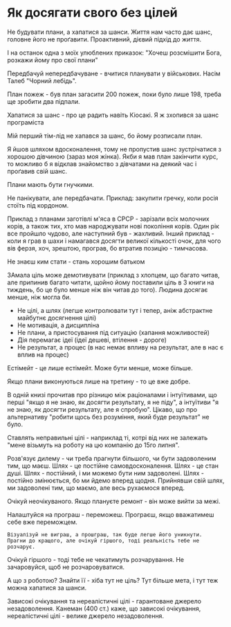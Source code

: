 # Як досягати свого без цілей

Не будувати плани, а хапатися за шанси. 
Життя нам часто дає шанс, головне його не проґавити. Проактивний, дієвий підхід до життя. 

І на останок одна з моїх улюблених приказок: "Хочеш розсмішити Бога, розкажи йому про свої плани"

Передбачуй непередбачуване - вчитися планувати у військових. Насім Талеб "Чорний лебідь".

План пожеж - був план загасити 200 пожеж, поки було лише 198, треба ще зробити два підпали.

Хапатися за шанс - про це радить навіть Кіосакі. Я ж зхопився за шанс програміста

Мій перший тім-лід не хапався за шанс, бо йому розписали план.

Я йшов шляхом вдосконалення, тому не пропустив шанс зустрічатися з хорошою дівчиною (зараз моя жінка). Якби я мав план закінчити курс, то можливо б я відклав знайомство з дівчатами на деякий час і проґавив свій шанс.

Плани мають бути гнучкими.

Не панікувати, але передбачати. Приклад: закупити гречку, коли росія стоїть під кордоном.

Приклад з планами заготівлі м'яса в СРСР - зарізали всіх молочних корів, а також тих, хто мав народжувати нові покоління корів. Один рік все пройшло чудово, але наступний був - жахливий. Інший приклад - коли я грав в шахи і намагався досягти великої кількості очок, для чого вів ферзя, хоч, зрештою, програв, бо втратив позицію - тимчасова.

Не знаєш ким стати - стань хорошим батьком

ЗАмала ціль може демотивувати (приклад з хлопцем, що багато читав, але припинив багато читати, щойно йому поставили ціль в 3 книги на тиждень, бо це було менше ніж він читав до того). Людина досягає менше, ніж могла би.


 - Не цілі, а шлях (легше контролювати тут і тепер, аніж абстрактне майбутнє досягнення цілі)
 - Не мотивація, а дисципліна
 - Не плани, а пристосування під ситуацію (хапання можливостей)
 - Дія перемагає ідеї (ідеї дешеві, втілення - дороге)
 - Не результат, а процес (в нас немає впливу на результат, але в нас є вплив на процес)

Естімейт - це лише естімейт. Може бути менше, може більше.

Якщо плани виконуються лише на третину - то це вже добре.

В одній книзі прочитав про різницю між раціоналами і інтуїтивами, що перші "якщо я не знаю, як досягти результату, я не піду", а інтуїтиви "я не знаю, як досягти результату, але я спробую". Цікаво, що про альтернативу "робити щось без розуміння, який буде результат" не було.

Ставлять неправильні цілі - наприклад ті, котрі від них не залежать "мене візьмуть на роботу на цю компанію до 15го липня".

Розв'язує дилему - чи треба прагнути більшого, чи бути задоволеним тим, що маєш. Шлях - це постійне самовдосконалення. Шлях - це стан душі. Шлях - постійний, і ми можемо бути ним задоволені. Шлях - постійно змінюється, бо ми йдемо вперед щодня. Прийнявши свій шлях, ми задоволені тим, що маємо, але весь рухаємося вперед.

Очікуй неочікуваного. Якщо плануєте ремонт - він може вийти за межі.

Налаштуйся на програш - переможеш.
Програєш, якщо вважатимеш себе вже переможцем.

    Візуалізуй не виграш, а прошграш, так буде легше його уникнути.
    Прагни до кращого, але очікуй гіршого, тоді реальність тебе не розчарує.

Очікуй гіршого - тоді тебе не чекатимуть розчарування.
Не зачаровуйся, щоб не розчаровуватися.


А що з роботою? Знайти її - хіба тут не ціль? Тут більше мета, і тут теж можна хапатися за шанси.

Зависокі очікування та нереалістичні цілі - гарантоване джерело незадоволення.
Канеман (400 ст.) каже, що зависокі очікування, нереалістичні цілі - велике джерело незадоволення.


